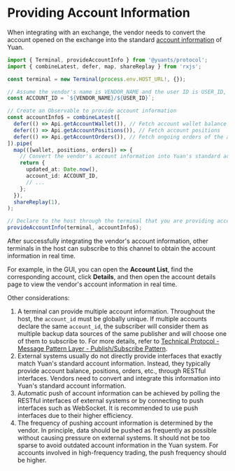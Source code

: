 # Providing Account Information

When integrating with an exchange, the vendor needs to convert the account opened on the exchange into the standard [account information](../basics/what-is-account.md) of Yuan.

```ts
import { Terminal, provideAccountInfo } from '@yuants/protocol';
import { combineLatest, defer, map, shareReplay } from 'rxjs';

const terminal = new Terminal(process.env.HOST_URL!, {});

// Assume the vendor's name is VENDOR_NAME and the user ID is USER_ID, AccountId must be globally unique
const ACCOUNT_ID = `${VENDOR_NAME}/${USER_ID}`;

// Create an Observable to provide account information
const accountInfo$ = combineLatest([
  defer(() => Api.getAccountWallet()), // Fetch account wallet balance
  defer(() => Api.getAccountPositions()), // Fetch account positions
  defer(() => Api.getAccountOrders()), // Fetch ongoing orders of the account
]).pipe(
  map(([wallet, positions, orders]) => {
    // Convert the vendor's account information into Yuan's standard account information
    return {
      updated_at: Date.now(),
      account_id: ACCOUNT_ID,
      // ...
    };
  }),
  shareReplay(1),
);

// Declare to the host through the terminal that you are providing account information
provideAccountInfo(terminal, accountInfo$);
```

After successfully integrating the vendor's account information, other terminals in the host can subscribe to this channel to obtain the account information in real time.

For example, in the GUI, you can open the **Account List**, find the corresponding account, click **Details**, and then open the account details page to view the vendor's account information in real time.

Other considerations:

1. A terminal can provide multiple account information. Throughout the host, the `account_id` must be globally unique. If multiple accounts declare the same `account_id`, the subscriber will consider them as multiple backup data sources of the same publisher and will choose one of them to subscribe to. For more details, refer to [Technical Protocol - Message Pattern Layer - Publish/Subscribe Pattern](../protocol/message-pattern-layer.md#publish-subscribe-pattern).
2. External systems usually do not directly provide interfaces that exactly match Yuan's standard account information. Instead, they typically provide account balance, positions, orders, etc., through RESTful interfaces. Vendors need to convert and integrate this information into Yuan's standard account information.
3. Automatic push of account information can be achieved by polling the RESTful interfaces of external systems or by connecting to push interfaces such as WebSocket. It is recommended to use push interfaces due to their higher efficiency.
4. The frequency of pushing account information is determined by the vendor. In principle, data should be pushed as frequently as possible without causing pressure on external systems. It should not be too sparse to avoid outdated account information in the Yuan system. For accounts involved in high-frequency trading, the push frequency should be higher.
